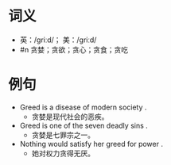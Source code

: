 # 词义
- 英：/ɡriːd/； 美：/ɡriːd/
- #n 贪婪；贪欲；贪心；贪食；贪吃
# 例句
- Greed is a disease of modern society .
	- 贪婪是现代社会的恶疾。
- Greed is one of the seven deadly sins .
	- 贪婪是七罪宗之一。
- Nothing would satisfy her greed for power .
	- 她对权力贪得无厌。

